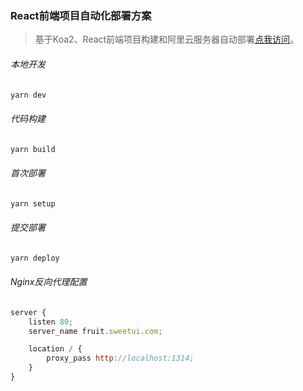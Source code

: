 ### React前端项目自动化部署方案
> 基于Koa2、React前端项目构建和阿里云服务器自动部署[点我访问](http://fruit.sweetui.com)。

###### 本地开发
```javascript
yarn dev
```

###### 代码构建
```javascript
yarn build
```

###### 首次部署
```javascript
yarn setup
```

###### 提交部署
```javascript
yarn deploy
```

###### Nginx反向代理配置
```javascript
server {
    listen 80;
    server_name fruit.sweetui.com;

    location / {
        proxy_pass http://localhost:1314;
    }
}
```
